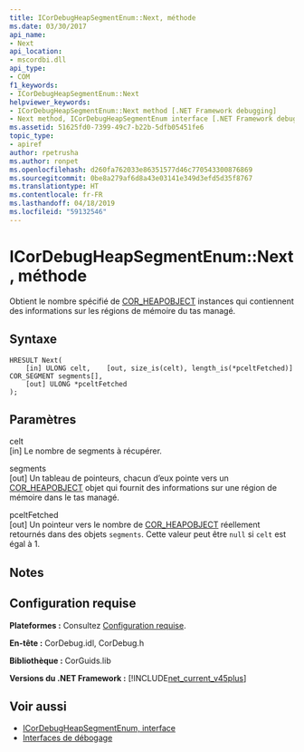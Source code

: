 ```yaml
---
title: ICorDebugHeapSegmentEnum::Next, méthode
ms.date: 03/30/2017
api_name:
- Next
api_location:
- mscordbi.dll
api_type:
- COM
f1_keywords:
- ICorDebugHeapSegmentEnum::Next
helpviewer_keywords:
- ICorDebugHeapSegmentEnum::Next method [.NET Framework debugging]
- Next method, ICorDebugHeapSegmentEnum interface [.NET Framework debugging]
ms.assetid: 51625fd0-7399-49c7-b22b-5dfb05451fe6
topic_type:
- apiref
author: rpetrusha
ms.author: ronpet
ms.openlocfilehash: d260fa762033e86351577d46c770543300876869
ms.sourcegitcommit: 0be8a279af6d8a43e03141e349d3efd5d35f8767
ms.translationtype: HT
ms.contentlocale: fr-FR
ms.lasthandoff: 04/18/2019
ms.locfileid: "59132546"
---
```

# <a name="icordebugheapsegmentenumnext-method"></a>ICorDebugHeapSegmentEnum::Next, méthode
Obtient le nombre spécifié de [COR_HEAPOBJECT](../../../../docs/framework/unmanaged-api/debugging/cor-heapobject-structure.md) instances qui contiennent des informations sur les régions de mémoire du tas managé.  
  
## <a name="syntax"></a>Syntaxe  
  
```  
HRESULT Next(  
    [in] ULONG celt,    [out, size_is(celt), length_is(*pceltFetched)] COR_SEGMENT segments[],   
    [out] ULONG *pceltFetched  
);  
```  
  
## <a name="parameters"></a>Paramètres  
 celt  
 [in] Le nombre de segments à récupérer.  
  
 segments  
 [out] Un tableau de pointeurs, chacun d’eux pointe vers un [COR_HEAPOBJECT](../../../../docs/framework/unmanaged-api/debugging/cor-heapobject-structure.md) objet qui fournit des informations sur une région de mémoire dans le tas managé.  
  
 pceltFetched  
 [out] Un pointeur vers le nombre de [COR_HEAPOBJECT](../../../../docs/framework/unmanaged-api/debugging/cor-heapobject-structure.md) réellement retournés dans des objets `segments`. Cette valeur peut être `null` si `celt` est égal à 1.  
  
## <a name="remarks"></a>Notes  
  
## <a name="requirements"></a>Configuration requise  
 **Plateformes :** Consultez [Configuration requise](../../../../docs/framework/get-started/system-requirements.md).  
  
 **En-tête :** CorDebug.idl, CorDebug.h  
  
 **Bibliothèque :** CorGuids.lib  
  
 **Versions du .NET Framework :** [!INCLUDE[net_current_v45plus](../../../../includes/net-current-v45plus-md.md)]  
  
## <a name="see-also"></a>Voir aussi

- [ICorDebugHeapSegmentEnum, interface](../../../../docs/framework/unmanaged-api/debugging/icordebugheapsegmentenum-interface.md)
- [Interfaces de débogage](../../../../docs/framework/unmanaged-api/debugging/debugging-interfaces.md)
